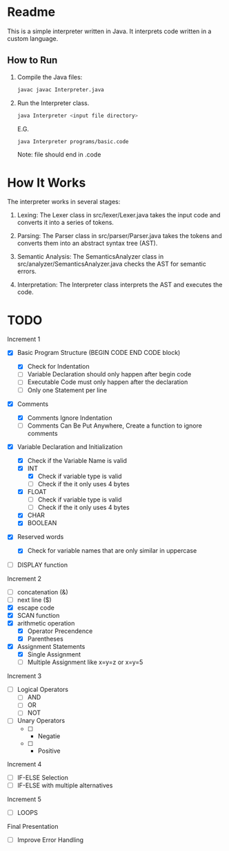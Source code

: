 # Readme

This is a simple interpreter written in Java. It interprets code written in a custom language.

## How to Run

1. Compile the Java files: 

    ```sh
    javac javac Interpreter.java
    ```

2. Run the Interpreter class.
    
    ```sh
    java Interpreter <input file directory>
    ```

    E.G.
    
    ```sh
    java Interpreter programs/basic.code
    ```
    Note: file should end in .code

# How It Works

The interpreter works in several stages:

1. Lexing: The Lexer class in src/lexer/Lexer.java takes the input code and converts it into a series of tokens.

2. Parsing: The Parser class in src/parser/Parser.java takes the tokens and converts them into an abstract syntax tree (AST).

3. Semantic Analysis: The SemanticsAnalyzer class in src/analyzer/SemanticsAnalyzer.java checks the AST for semantic errors.

4. Interpretation: The Interpreter class interprets the AST and executes the code.

# TODO

Increment 1
- [X] Basic Program Structure (BEGIN CODE END CODE block)
    - [X] Check for Indentation
    - [ ] Variable Declaration should only happen after begin code
    - [ ] Executable Code must only happen after the declaration
    - [ ] Only one Statement per line
- [X] Comments
    - [X] Comments Ignore Indentation
    - [ ] Comments Can Be Put Anywhere, Create a function to ignore comments
- [X] Variable Declaration and Initialization
    - [X] Check if the Variable Name is valid
    - [X] INT
        - [X] Check if variable type is valid
        - [ ] Check if the it only uses 4 bytes
    - [X] FLOAT
        - [ ] Check if variable type is valid
        - [ ] Check if the it only uses 4 bytes
    - [X] CHAR
    - [X] BOOLEAN
- [X] Reserved words
    - [X] Check for variable names that are only similar in uppercase
- [ ] DISPLAY function


Increment 2
- [ ] concatenation (&)
- [ ] next line ($)
- [X] escape code
- [X] SCAN function
- [X] arithmetic operation
    - [X] Operator Precendence
    - [X] Parentheses
- [X] Assignment Statements
    - [X] Single Assignment
    - [ ] Multiple Assignment like x=y=z or x=y=5

Increment 3
- [ ] Logical Operators
    - [ ] AND
    - [ ] OR
    - [ ] NOT
- [ ] Unary Operators
    - [ ] - Negatie
    - [ ] + Positive

Increment 4
- [ ] IF-ELSE Selection
- [ ] IF-ELSE with multiple alternatives

Increment 5
- [ ] LOOPS

Final Presentation
- [ ] Improve Error Handling

